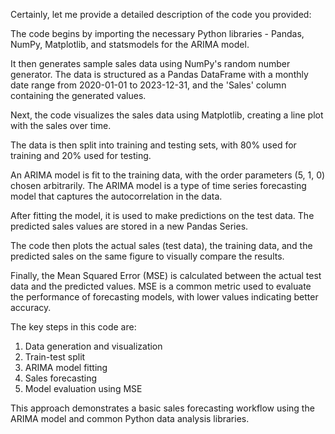 Certainly, let me provide a detailed description of the code you provided:

The code begins by importing the necessary Python libraries - Pandas, NumPy, Matplotlib, and statsmodels for the ARIMA model.

It then generates sample sales data using NumPy's random number generator. The data is structured as a Pandas DataFrame with a monthly date range from 2020-01-01 to 2023-12-31, and the 'Sales' column containing the generated values.

Next, the code visualizes the sales data using Matplotlib, creating a line plot with the sales over time.

The data is then split into training and testing sets, with 80% used for training and 20% used for testing.

An ARIMA model is fit to the training data, with the order parameters (5, 1, 0) chosen arbitrarily. The ARIMA model is a type of time series forecasting model that captures the autocorrelation in the data.

After fitting the model, it is used to make predictions on the test data. The predicted sales values are stored in a new Pandas Series.

The code then plots the actual sales (test data), the training data, and the predicted sales on the same figure to visually compare the results.

Finally, the Mean Squared Error (MSE) is calculated between the actual test data and the predicted values. MSE is a common metric used to evaluate the performance of forecasting models, with lower values indicating better accuracy.

The key steps in this code are:
1. Data generation and visualization
2. Train-test split
3. ARIMA model fitting
4. Sales forecasting
5. Model evaluation using MSE

This approach demonstrates a basic sales forecasting workflow using the ARIMA model and common Python data analysis libraries.
